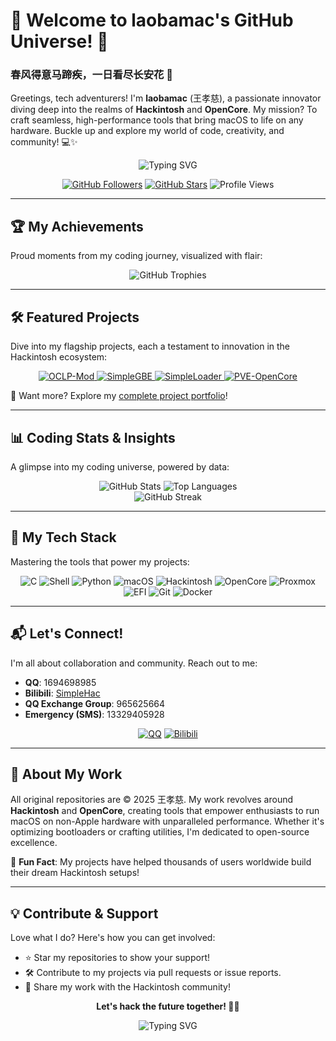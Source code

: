# 🌟 Welcome to laobamac's GitHub Universe! 🚀

### 春风得意马蹄疾，一日看尽长安花 🌸  
Greetings, tech adventurers! I'm **laobamac** (王孝慈), a passionate innovator diving deep into the realms of **Hackintosh** and **OpenCore**. My mission? To craft seamless, high-performance tools that bring macOS to life on any hardware. Buckle up and explore my world of code, creativity, and community! 💻✨

<div align="center">
  <img src="https://readme-typing-svg.herokuapp.com?font=Fira+Code&size=24&duration=4000&pause=1000&color=FF4500&center=true&vCenter=true&width=500&lines=Code+with+Passion;Hack+with+Purpose;Build+the+Future" alt="Typing SVG"/>
  <p>
    <a href="https://github.com/laobamac"><img src="https://img.shields.io/github/followers/laobamac?style=social&label=Follow" alt="GitHub Followers"/></a>
    <a href="https://github.com/laobamac"><img src="https://img.shields.io/github/stars/laobamac?style=social&label=Stars" alt="GitHub Stars"/></a>
    <img src="https://komarev.com/ghpvc/?username=laobamac&color=blueviolet&style=flat-square&label=Profile+Views" alt="Profile Views"/>
  </p>
</div>

---

## 🏆 My Achievements

Proud moments from my coding journey, visualized with flair:

<div align="center">
  <img src="https://github-profile-trophy.vercel.app/?username=laobamac&theme=onedark&no-frame=true&margin-w=15&margin-h=15&column=6&rank=SSS,SS,S,AAA,AA,A" alt="GitHub Trophies"/>
</div>

---

## 🛠️ Featured Projects

Dive into my flagship projects, each a testament to innovation in the Hackintosh ecosystem:

<div align="center">
  <a href="https://github.com/laobamac/OCLP-Mod">
    <img src="https://github-readme-stats.vercel.app/api/pin/?username=laobamac&repo=OCLP-Mod&theme=dracula&show_owner=true&border_radius=10" alt="OCLP-Mod"/>
  </a>
  <a href="https://github.com/laobamac/SimpleGBE">
    <img src="https://github-readme-stats.vercel.app/api/pin/?username=laobamac&repo=SimpleGBE&theme=dracula&show_owner=true&border_radius=10" alt="SimpleGBE"/>
  </a>
  <a href="https://github.com/laobamac/SimpleLoader">
    <img src="https://github-readme-stats.vercel.app/api/pin/?username=laobamac&repo=SimpleLoader&theme=dracula&show_owner=true&border_radius=10" alt="SimpleLoader"/>
  </a>
  <a href="https://github.com/laobamac/PVE-OpenCore">
    <img src="https://github-readme-stats.vercel.app/api/pin/?username=laobamac&repo=PVE-OpenCore&theme=dracula&show_owner=true&border_radius=10" alt="PVE-OpenCore"/>
  </a>
</div>

🔗 Want more? Explore my [complete project portfolio](https://github.com/laobamac?tab=repositories)!

---

## 📊 Coding Stats & Insights

A glimpse into my coding universe, powered by data:

<div align="center">
  <img src="https://github-readme-stats.vercel.app/api?username=laobamac&show_icons=true&theme=dracula&include_all_commits=true&count_private=true&hide=contribs,issues&rank_icon=percentile&border_radius=10" alt="GitHub Stats"/>
  <img src="https://github-readme-stats.vercel.app/api/top-langs/?username=laobamac&layout=compact&theme=dracula&langs_count=10&hide=html,css&border_radius=10" alt="Top Languages"/>
</div>

<div align="center">
  <img src="https://github-readme-streak-stats.herokuapp.com/?user=laobamac&theme=dracula&hide_border=true&date_format=M%20j%5B%2C%20Y%5D&border_radius=10" alt="GitHub Streak"/>
</div>

---

## 🧰 My Tech Stack

Mastering the tools that power my projects:

<div align="center">
  <img src="https://img.shields.io/badge/C-A8B9CC?style=for-the-badge&logo=c&logoColor=black" alt="C"/>
  <img src="https://img.shields.io/badge/Shell-4EAA25?style=for-the-badge&logo=gnu-bash&logoColor=white" alt="Shell"/>
  <img src="https://img.shields.io/badge/Python-3776AB?style=for-the-badge&logo=python&logoColor=white" alt="Python"/>
  <img src="https://img.shields.io/badge/macOS-000000?style=for-the-badge&logo=apple&logoColor=white" alt="macOS"/>
  <img src="https://img.shields.io/badge/Hackintosh-FF4500?style=for-the-badge&logo=apple&logoColor=white" alt="Hackintosh"/>
  <img src="https://img.shields.io/badge/OpenCore-4B0082?style=for-the-badge&logo=apple&logoColor=white" alt="OpenCore"/>
  <img src="https://img.shields.io/badge/Proxmox-E57000?style=for-the-badge&logo=proxmox&logoColor=white" alt="Proxmox"/>
  <img src="https://img.shields.io/badge/EFI-800080?style=for-the-badge&logo=efi&logoColor=white" alt="EFI"/>
  <img src="https://img.shields.io/badge/Git-F05032?style=for-the-badge&logo=git&logoColor=white" alt="Git"/>
  <img src="https://img.shields.io/badge/Docker-2496ED?style=for-the-badge&logo=docker&logoColor=white" alt="Docker"/>
</div>

---

## 📬 Let's Connect!

I'm all about collaboration and community. Reach out to me:

- **QQ**: 1694698985  
- **Bilibili**: [SimpleHac](https://space.bilibili.com/SimpleHac)  
- **QQ Exchange Group**: 965625664  
- **Emergency (SMS)**: 13329405928  

<div align="center">
  <a href="https://qq.com/1694698985"><img src="https://img.shields.io/badge/QQ-1694698985-blue?style=for-the-badge&logo=tencent-qq&logoColor=white" alt="QQ"/></a>
  <a href="https://space.bilibili.com/SimpleHac"><img src="https://img.shields.io/badge/Bilibili-SimpleHac-00A1D6?style=for-the-badge&logo=bilibili&logoColor=white" alt="Bilibili"/></a>
</div>

---

## 📝 About My Work

All original repositories are © 2025 王孝慈. My work revolves around **Hackintosh** and **OpenCore**, creating tools that empower enthusiasts to run macOS on non-Apple hardware with unparalleled performance. Whether it's optimizing bootloaders or crafting utilities, I'm dedicated to open-source excellence.

🌟 **Fun Fact**: My projects have helped thousands of users worldwide build their dream Hackintosh setups!  

---

## 💡 Contribute & Support

Love what I do? Here's how you can get involved:

- ⭐ Star my repositories to show your support!  
- 🛠️ Contribute to my projects via pull requests or issue reports.  
- 📢 Share my work with the Hackintosh community!  

<div align="center">
  <p><b>Let's hack the future together! 🚀😎</b></p>
  <img src="https://readme-typing-svg.herokuapp.com?font=Roboto&size=20&duration=5000&pause=1000&color=00A1D6&center=true&vCenter=true&width=450&lines=Innovate+Relentlessly;Code+Without+Limits;Inspire+the+Community" alt="Typing SVG"/>
</div>
